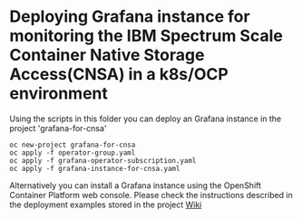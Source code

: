 # Deploying Grafana instance for monitoring the IBM Spectrum Scale Container Native Storage Access(CNSA) in a k8s/OCP environment


Using the scripts in this folder you can deploy an Grafana instance in the project 'grafana-for-cnsa'

```
oc new-project grafana-for-cnsa
oc apply -f operator-group.yaml
oc apply -f grafana-operator-subscription.yaml
oc apply -f grafana-instance-for-cnsa.yaml

```

Alternatively you can install a Grafana instance using the OpenShift Container Platform web console. Please check the instructions described in the deployment examples stored in the project [Wiki](/docs/grafana_deployment_ocp.md)
